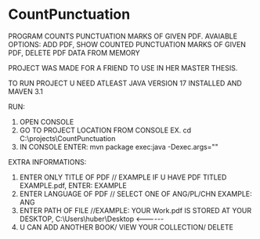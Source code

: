 # CountPunctuation

PROGRAM COUNTS PUNCTUATION MARKS OF GIVEN PDF. 
AVAIABLE OPTIONS: ADD PDF, SHOW COUNTED PUNCTUATION MARKS OF GIVEN PDF, DELETE PDF DATA FROM MEMORY

PROJECT WAS MADE FOR A FRIEND TO USE IN HER MASTER THESIS. 

TO RUN PROJECT U NEED ATLEAST JAVA VERSION 17 INSTALLED AND MAVEN 3.1

RUN: 
1. OPEN CONSOLE 
2. GO TO PROJECT LOCATION FROM CONSOLE EX. cd C:\projects\CountPunctuation
3. IN CONSOLE ENTER: mvn package exec:java -Dexec.args="" 

EXTRA INFORMATIONS:
1. ENTER ONLY TITLE OF PDF // EXAMPLE IF U HAVE PDF TITLED EXAMPLE.pdf, ENTER: EXAMPLE
2. ENTER LANGUAGE OF PDF // SELECT ONE OF ANG/PL/CHN EXAMPLE: ANG
3. ENTER PATH OF FILE //EXAMPLE: YOUR Work.pdf IS STORED AT YOUR DESKTOP, C:\Users\huber\Desktop <------
4. U CAN ADD ANOTHER BOOK/ VIEW YOUR COLLECTION/ DELETE 
